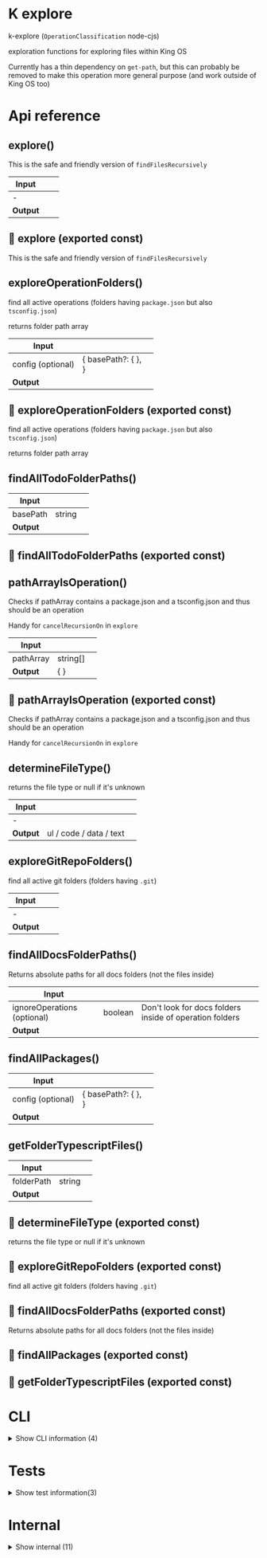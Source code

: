 # K explore

k-explore (`OperationClassification` node-cjs)

exploration functions for exploring files within King OS

Currently has a thin dependency on `get-path`, but this can probably be removed to make this operation more general purpose (and work outside of King OS too)




# Api reference

## explore()

This is the safe and friendly version of `findFilesRecursively`


| Input      |    |    |
| ---------- | -- | -- |
| - | | |
| **Output** |    |    |



## 📄 explore (exported const)

This is the safe and friendly version of `findFilesRecursively`


## exploreOperationFolders()

find all active operations (folders having `package.json` but also `tsconfig.json`)

returns folder path array


| Input      |    |    |
| ---------- | -- | -- |
| config (optional) | { basePath?: {  }, <br /> } |  |
| **Output** |    |    |



## 📄 exploreOperationFolders (exported const)

find all active operations (folders having `package.json` but also `tsconfig.json`)

returns folder path array


## findAllTodoFolderPaths()

| Input      |    |    |
| ---------- | -- | -- |
| basePath | string |  |,| ignoreOperations (optional) | boolean |  |
| **Output** |    |    |



## 📄 findAllTodoFolderPaths (exported const)

## pathArrayIsOperation()

Checks if pathArray contains a package.json and a tsconfig.json and thus should be an operation

Handy for `cancelRecursionOn` in `explore`


| Input      |    |    |
| ---------- | -- | -- |
| pathArray | string[] |  |
| **Output** | {  }   |    |



## 📄 pathArrayIsOperation (exported const)

Checks if pathArray contains a package.json and a tsconfig.json and thus should be an operation

Handy for `cancelRecursionOn` in `explore`


## determineFileType()

returns the file type or null if it's unknown


| Input      |    |    |
| ---------- | -- | -- |
| - | | |
| **Output** | ul / code / data / text   |    |



## exploreGitRepoFolders()

find all active git folders (folders having `.git`)


| Input      |    |    |
| ---------- | -- | -- |
| - | | |
| **Output** |    |    |



## findAllDocsFolderPaths()

Returns absolute paths for all docs folders (not the files inside)


| Input      |    |    |
| ---------- | -- | -- |
| ignoreOperations (optional) | boolean | Don't look for docs folders inside of operation folders |,| ignoreFolders (optional) | string[] | optionally, ignore some folders |
| **Output** |    |    |



## findAllPackages()

| Input      |    |    |
| ---------- | -- | -- |
| config (optional) | { basePath?: {  }, <br /> } |  |
| **Output** |    |    |



## getFolderTypescriptFiles()

| Input      |    |    |
| ---------- | -- | -- |
| folderPath | string |  |,| includeStats | boolean |  |
| **Output** |    |    |



## 📄 determineFileType (exported const)

returns the file type or null if it's unknown


## 📄 exploreGitRepoFolders (exported const)

find all active git folders (folders having `.git`)


## 📄 findAllDocsFolderPaths (exported const)

Returns absolute paths for all docs folders (not the files inside)


## 📄 findAllPackages (exported const)

## 📄 getFolderTypescriptFiles (exported const)

# CLI

<details><summary>Show CLI information (4)</summary>
    
  # getArgument()




| Input      |    |    |
| ---------- | -- | -- |
| number | number |  |
| **Output** |    |    |



## 📄 arg1 (unexported const)

## 📄 arg2 (unexported const)

## 📄 getArgument (unexported const)

  </details>

# Tests

<details><summary>Show test information(3)</summary>
    
  # benchmark()




| Input      |    |    |
| ---------- | -- | -- |
| amount (optional) | number |  |
| **Output** |    |    |



## 📄 benchmark (unexported const)

## 📄 test (exported const)

  </details>

# Internal

<details><summary>Show internal (11)</summary>
    
  # exploreMultiple()

DEPRECATED: not sure if we still need it, look up usecases, can prob be replaced now


| Input      |    |    |
| ---------- | -- | -- |
| - | | |
| **Output** |    |    |



## explorePreset()

| Input      |    |    |
| ---------- | -- | -- |
| - | | |
| **Output** |    |    |



## findAllDotGitFolders()

| Input      |    |    |
| ---------- | -- | -- |
| - | | |
| **Output** |    |    |



## findAllFoldersWithName()

| Input      |    |    |
| ---------- | -- | -- |
| config | { basePath: string, <br />folderName: string, <br />ignoreOperations?: boolean, <br />ignoreFolders?: string[], <br /> } |  |
| **Output** |    |    |



## findFilesRecursively()

Explores your files with many possibilities.

NB: this function only searches one basePath, while explore can do multiple

TODO: since this not only finds files but also explores them, naming should be exploreFilesRecursively, probably.

TODO: TextJson[] is a bit weird name for the resulting type interface...


| Input      |    |    |
| ---------- | -- | -- |
| - | | |
| **Output** |    |    |



## 📄 exploreMultiple (exported const)

DEPRECATED: not sure if we still need it, look up usecases, can prob be replaced now


## 📄 explorePreset (exported const)

## 📄 findAllDotGitFolders (exported const)

## 📄 findAllFoldersWithName (exported const)

## 📄 findFilesRecursively (exported const)

Explores your files with many possibilities.

NB: this function only searches one basePath, while explore can do multiple

TODO: since this not only finds files but also explores them, naming should be exploreFilesRecursively, probably.

TODO: TextJson[] is a bit weird name for the resulting type interface...


## 📄 test (exported const)

  </details>

